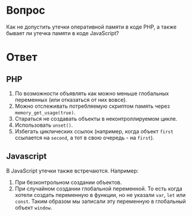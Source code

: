 # Вопрос

Как не допустить утечки оперативной памяти в коде PHP, а также бывает ли утечка памяти в коде JavaScript? 

# Ответ

## PHP

1. По возможности объявлять как можно меньше глобальных переменных (или отказаться от них вовсе).
2. Можно отслеживать потребляемую скриптом память через `memory_get_usage(true)`.
3. Стараться не создавать объекты в неконтроллируемом цикле.
4. Использовать `unset()`.
5. Избегать циклических ссылок (например, когда объект `first` ссылается на `second`, а тот в свою очередь - на `first`).

## Javascript

В JavaScript утечки также встречаются. Например: 
1. При безконтрольном создании объектов.
2. При случайном создании глобальной переменной. То есть когда хотели создать переменную в функции, но не указали `var`, `let` или `const`. Таким образом мы записали эту переменную в глобальный объект `window`.
